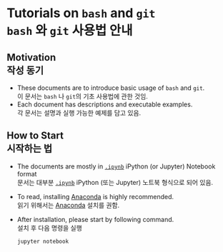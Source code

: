 # Tutorials on `bash` and `git`<br>`bash` 와 `git` 사용법 안내

## Motivation<br>작성 동기

* These documents are to introduce basic usage of `bash` and `git`.<br>이 문서는 `bash` 나 `git`의 기초 사용법에 관한 것임.
* Each document has descriptions and executable examples.<br>각 문서는 설명과 실행 가능한 예제를 담고 있음.

## How to Start<br>시작하는 법

* The documents are mostly in [`.ipynb`](https://jupyter.readthedocs.io/en/latest/content-quickstart.html) iPython (or Jupyter) Notebook format<br>문서는 대부분 [`.ipynb`](https://jupyter.readthedocs.io/en/latest/content-quickstart.html) iPython (또는 Jupyter) 노트북 형식으로 되어 있음.
* To read, installing [Anaconda](https://www.anaconda.com/distribution) is highly recommended.<br>읽기 위해서는 [Anaconda](https://www.anaconda.com/distribution) 설치를 권함.
* After installation, please start by following command.<br>설치 후 다음 명령을 실행

    ```jupyter notebook```
